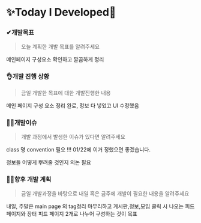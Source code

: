# ✨Today I Developed🤞



### ✔개발목표

> 오늘 계획한 개발 목표를 알려주세요

메인페이지 구성요소 확인하고 깔끔하게 정리 

### 👌개발 진행 상황

> 금일 개발한 목표에 대한 개발진행한 내용

메인 페이지 구성 요소 정리 완료, 정보 다 넣었고 UI 수정했음

### 🤷‍♂️개발이슈

> 개발 과정에서 발생한 이슈가 있다면 알려주세요

class 명 convention 필요 !!! 01/22에 이거 정했으면 좋겠습니다. 

정보들 어떻게 뿌려줄 것인지 의논 필요 

### 🐱‍🚀향후 개발 계획

> 금일 개발과정을 바탕으로 내일 혹은 금주에 개발이 필요한 내용을 알려주세요

내일, 주말은 main page 의 tag정리 마무리하고 게시판,정보,모임 클릭 시 나오는 피드 페이지와 장터 피드 페이지 2개로 나누어 구성하는 것이 목표 